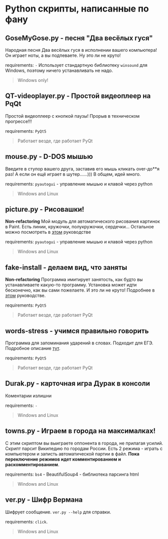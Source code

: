 # Python скрипты, написанные по фану
## GoseMyGose.py - песня "Два весёлых гуся"
Народная песня Два весёлых гуся в исполнении вашего компьютера! Он играет ноты, а вы подпеваете. Ну это ли не круто!

requirements: `-` Использует стандартную библиотеку `winsound` для Windows, поэтому ничего устанавливать не надо. 

> Windows only!

## QT-videoplayer.py - Простой видеоплеер на PqQt
Простой видеоплеер с кнопкой паузы! Прорыв в техническом прогрессе!!! 

requirements: `PyQt5`

> Работает везде, где работает PyQt

## mouse.py - D-DOS мышью
Введите в ступор вашего друга, заставив его мышь кликать over-до\*\*я раз! А если он ещё играет в шутер......))) В общем, идей много.

requirements: `pyautogui` - управление мышью и клавой через python

> Windows and Linux

## picture.py - Рисовашки!
**Non-refactoring**
Мой модуль для автоматического рисования картинок в Paint. Есть линии, кружочки, полукружочки, сердечки... Остальное можно посмотреть в [этом]() руководстве

requirements: `pyautogui` - управление мышью и клавой через python

> Windows and Linux

## fake-install - делаем вид, что заняты
**Non-refactoring**
Программа имитирует занятость, как будто вы устанавливаете какую-то программу. Установка может идти бесконечно, как вы сами пожелаете. И это ли не круто! Подробнее в [этом]() руководстве.

requirements: `PyQt5`

> Работает везде, где работает PyQt

## words-stress - учимся правильно говорить
Программа для запоминания ударений в словах. Подходит для ЕГЭ. Подробное описание [тут](). 

requirements: `PyQt5`

> Работает везде, где работает PyQt

## Durak.py - карточная игра Дурак в консоли
Коментарии излишни 

requirements: `-` 

> Windows and Linux

## towns.py - Играем в города на максималках!
С этим скриптом вы выиграете оппонента в города, не прилагая усилий. Скрипт парсит Википедию по городам России. Есть 2 режима - играть с компьютером и записть автоматической партии в файл. **Пока переключение режимов идет комментированием и раскомментированием**.

requirements: `bs4` - BeautifulSoup4 - библиотека парсинга html

> Windows and Linux 

## ver.py - Шифр Вермана
Шифрует сообщение. `ver.py --help` для справки.

requirements: `click`.

> Windows and Linux 
